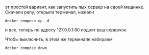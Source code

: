 эт простой вариант, как запустить пых сервер на своей машинке.
Скачали репу, открыли терминал, нажали

```
docker compose up -d
```

и все, теперь по адресу 127.0.0.1:80 поднят ваш сервачок.

Чтобы выключить, в этом же терминале набираем

```
docker compose down
```